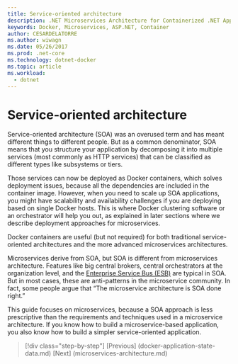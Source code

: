 ```yaml
---
title: Service-oriented architecture
description: .NET Microservices Architecture for Containerized .NET Applications | Service-oriented architecture
keywords: Docker, Microservices, ASP.NET, Container
author: CESARDELATORRE
ms.author: wiwagn
ms.date: 05/26/2017
ms.prod: .net-core
ms.technology: dotnet-docker
ms.topic: article
ms.workload: 
  - dotnet
---
```

# Service-oriented architecture 

Service-oriented architecture (SOA) was an overused term and has meant different things to different people. But as a common denominator, SOA means that you structure your application by decomposing it into multiple services (most commonly as HTTP services) that can be classified as different types like subsystems or tiers.

Those services can now be deployed as Docker containers, which solves deployment issues, because all the dependencies are included in the container image. However, when you need to scale up SOA applications, you might have scalability and availability challenges if you are deploying based on single Docker hosts. This is where Docker clustering software or an orchestrator will help you out, as explained in later sections where we describe deployment approaches for microservices.

Docker containers are useful (but not required) for both traditional service-oriented architectures and the more advanced microservices architectures.

Microservices derive from SOA, but SOA is different from microservices architecture. Features like big central brokers, central orchestrators at the organization level, and the [Enterprise Service Bus (ESB)](https://en.wikipedia.org/wiki/Enterprise_service_bus) are typical in SOA. But in most cases, these are anti-patterns in the microservice community. In fact, some people argue that “The microservice architecture is SOA done right.”

This guide focuses on microservices, because a SOA approach is less prescriptive than the requirements and techniques used in a microservice architecture. If you know how to build a microservice-based application, you also know how to build a simpler service-oriented application.




>[!div class="step-by-step"]
[Previous] (docker-application-state-data.md)
[Next] (microservices-architecture.md)
